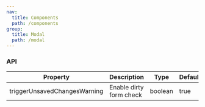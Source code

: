 ```yaml
---
nav:
  title: Components
  path: /components
group:
  title: Modal
  path: /modal
---
```


### API
  
| Property | Description | Type | Default | Version |
| --- | --- | --- | --- | --- |
| triggerUnsavedChangesWarning | Enable dirty form check | boolean | true |  |